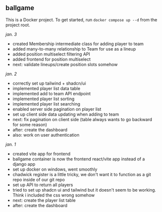 ## ballgame

This is a Docker project. To get started, run `docker compose up --d` from the project root.

*jan. 3*
- created Membership intermediate class for adding player to team
- added many-to-many relationship to Team for use as a lineup
- added position multiselect filtering API
- added frontend for position multiselect
- next: validate lineups/create position slots somehow

*jan. 2*
- correctly set up tailwind + shadcn/ui
- implemented player list data table
- implemented add to team API endpoint
- implemented player list sorting
- implemented player list searching
- enabled server side pagination on player list
- set up client side data updating when adding to team
- next: fix pagination on client side (table always wants to go backward for some reason)
- after: create the dashboard
- also: work on user authentication

*jan. 1*
- created vite app for frontend
- ballgame container is now the frontend react/vite app instead of a django app
- set up docker on windows, went smoothly
- chadwick register is a little tricky, we don't want it to function as a git repo inside of our git repo
- set up API to return all players
- tried to set up shadcn ui and tailwind but it doesn't seem to be working. Think i included the css wrong somehow
- next: create the player list table
- after: create the dashboard 